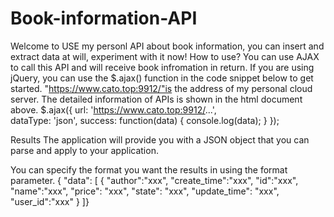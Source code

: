 # Book-information-API
Welcome to USE my personl API about book information, you can insert and extract data at will, experiment with it now!
How to use?
You can use AJAX to call this API and will receive book infromation in return. If you are using jQuery, you can use the $.ajax() function in the code snippet below to get started.
"https://www.cato.top:9912/"is the address of my personal cloud server. The detailed information of APIs is shown in the html document above.
$.ajax({
  url: 'https://www.cato.top:9912/...',   
  dataType: 'json',
  success: function(data) {
    console.log(data);
  }
});

Results
The application will provide you with a JSON object that you can parse and apply to your application.

You can specify the format you want the results in using the format parameter.
{
  "data": [
    {
      "author":"xxx",
      "create_time":"xxx",
      "id":"xxx",
      "name":"xxx",
      "price": "xxx",
      "state": "xxx",
      "update_time": "xxx",
      "user_id":"xxx"
     }
   ]}

